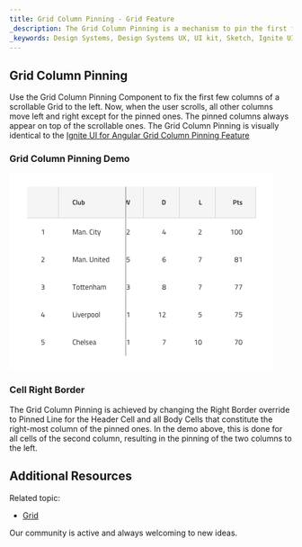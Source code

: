 ```yaml
---
title: Grid Column Pinning - Grid Feature
_description: The Grid Column Pinning is a mechanism to pin the first few columns of a scrollable Grid. 
_keywords: Design Systems, Design Systems UX, UI kit, Sketch, Ignite UI for Angular, Sketch to Angular, Sketch to Angular, Angular, Angular Design System, Export code from Sketch, Design Kits for Angular, Sketch HTML, Sketch to HTML, Sketch UI kits
---
```


## Grid Column Pinning

Use the Grid Column Pinning Component to fix the first few columns of a scrollable Grid to the left. Now, when the user scrolls, all other columns move left and right except for the pinned ones. The pinned columns always appear on top of the scrollable ones. The Grid Column Pinning is visually identical to the [Ignite UI for Angular Grid Column Pinning Feature](https://www.infragistics.com/products/ignite-ui-angular/angular/components/grid_column_pinning.html)

### Grid Column Pinning Demo

<img src="../images/grid_column_pinning_demo.png" srcset="../images/grid_column_pinning_demo@2x.png 2x" />

### Cell Right Border

The Grid Column Pinning is achieved by changing the Right Border override to Pinned Line for the Header Cell and all Body Cells that constitute the right-most column of the pinned ones. In the demo above, this is done for all cells of the second column, resulting in the pinning of the two columns to the left.

## Additional Resources

Related topic:

- [Grid](grid.md)
  <div class="divider--half"></div>

Our community is active and always welcoming to new ideas.


